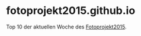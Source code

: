 # fotoprojekt2015.github.io

Top 10 der aktuellen Woche des [Fotoprojekt2015](http://fotoprojekt2015.jimdo.com/).